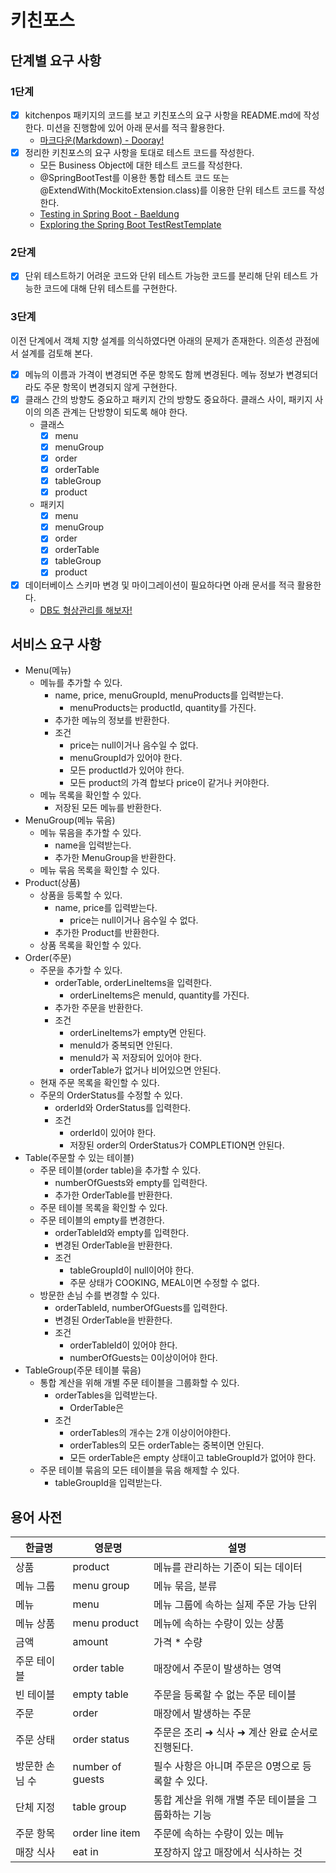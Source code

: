 # 키친포스

## 단계별 요구 사항

### 1단계

- [x] kitchenpos 패키지의 코드를 보고 키친포스의 요구 사항을 README.md에 작성한다. 미션을 진행함에 있어 아래 문서를 적극 활용한다.
  - [마크다운(Markdown) - Dooray!](https://dooray.com/htmls/guides/markdown_ko_KR.html)
- [x] 정리한 키친포스의 요구 사항을 토대로 테스트 코드를 작성한다. 
  - 모든 Business Object에 대한 테스트 코드를 작성한다. 
  - @SpringBootTest를 이용한 통합 테스트 코드 또는 @ExtendWith(MockitoExtension.class)를 이용한 단위 테스트 코드를 작성한다.
  - [Testing in Spring Boot - Baeldung](https://www.baeldung.com/spring-boot-testing)
  - [Exploring the Spring Boot TestRestTemplate](https://www.baeldung.com/spring-boot-testresttemplate)

### 2단계

- [x] 단위 테스트하기 어려운 코드와 단위 테스트 가능한 코드를 분리해 단위 테스트 가능한 코드에 대해 단위 테스트를 구현한다.

### 3단계

이전 단계에서 객체 지향 설계를 의식하였다면 아래의 문제가 존재한다. 의존성 관점에서 설계를 검토해 본다.

- [x] 메뉴의 이름과 가격이 변경되면 주문 항목도 함께 변경된다. 메뉴 정보가 변경되더라도 주문 항목이 변경되지 않게 구현한다.
- [x] 클래스 간의 방향도 중요하고 패키지 간의 방향도 중요하다. 클래스 사이, 패키지 사이의 의존 관계는 단방향이 되도록 해야 한다.
    - 클래스
        - [x] menu
        - [x] menuGroup
        - [x] order
        - [x] orderTable
        - [x] tableGroup
        - [x] product
    - 패키지
        - [x] menu
        - [x] menuGroup
        - [x] order
        - [x] orderTable
        - [x] tableGroup
        - [x] product
- [x] 데이터베이스 스키마 변경 및 마이그레이션이 필요하다면 아래 문서를 적극 활용한다.
    - [DB도 형상관리를 해보자!](https://meetup.toast.com/posts/173)

## 서비스 요구 사항

- Menu(메뉴)
    - 메뉴를 추가할 수 있다.
        - name, price, menuGroupId, menuProducts를 입력받는다.
            - menuProducts는 productId, quantity를 가진다.
        - 추가한 메뉴의 정보를 반환한다.
        - 조건
            - price는 null이거나 음수일 수 없다.
            - menuGroupId가 있어야 한다.
            - 모든 productId가 있어야 한다.
            - 모든 product의 가격 합보다 price이 같거나 커야한다.
    - 메뉴 목록을 확인할 수 있다.
        - 저장된 모든 메뉴를 반환한다.
- MenuGroup(메뉴 묶음)
    - 메뉴 묶음을 추가할 수 있다.
        - name을 입력받는다.
        - 추가한 MenuGroup을 반환한다.
    - 메뉴 묶음 목록을 확인할 수 있다.
- Product(상품)
    - 상품을 등록할 수 있다.
        - name, price를 입력받는다.
            - price는 null이거나 음수일 수 없다.
        - 추가한 Product를 반환한다.
    - 상품 목록을 확인할 수 있다.
- Order(주문)
    - 주문을 추가할 수 있다.
        - orderTable, orderLineItems을 입력한다.
            - orderLineItems은 menuId, quantity를 가진다.
        - 추가한 주문을 반환한다.
        - 조건
            - orderLineItems가 empty면 안된다.
            - menuId가 중복되면 안된다.
            - menuId가 꼭 저장되어 있어야 한다.
            - orderTable가 없거나 비어있으면 안된다.
    - 현재 주문 목록을 확인할 수 있다.
    - 주문의 OrderStatus를 수정할 수 있다.
        - orderId와 OrderStatus를 입력한다.
        - 조건
            - orderId이 있어야 한다.
            - 저장된 order의 OrderStatus가 COMPLETION면 안된다.
- Table(주문할 수 있는 테이블)
    - 주문 테이블(order table)을 추가할 수 있다.
        - numberOfGuests와 empty를 입력한다.
        - 추가한 OrderTable를 반환한다.
    - 주문 테이블 목록을 확인할 수 있다.
    - 주문 테이블의 empty를 변경한다.
        - orderTableId와 empty를 입력한다.
        - 변경된 OrderTable을 반환한다.
        - 조건
            - tableGroupId이 null이어야 한다.
            - 주문 상태가 COOKING, MEAL이면 수정할 수 없다.
    - 방문한 손님 수를 변경할 수 있다.
        - orderTableId, numberOfGuests를 입력한다.
        - 변경된 OrderTable을 반환한다.
        - 조건
            - orderTableId이 있어야 한다.
            - numberOfGuests는 0이상이어야 한다.
- TableGroup(주문 테이블 묶음)
    - 통합 계산을 위해 개별 주문 테이블을 그룹화할 수 있다.
        - orderTables을 입력받는다.
            - OrderTable은
        - 조건
            - orderTables의 개수는 2개 이상이어야한다.
            - orderTables의 모든 orderTable는 중복이면 안된다.
            - 모든 orderTable은 empty 상태이고 tableGroupId가 없어야 한다.
    - 주문 테이블 묶음의 모든 테이블을 묶음 해제할 수 있다.
        - tableGroupId을 입력받는다.

## 용어 사전

| 한글명 | 영문명 | 설명 |
| --- | --- | --- |
| 상품 | product | 메뉴를 관리하는 기준이 되는 데이터 |
| 메뉴 그룹 | menu group | 메뉴 묶음, 분류 |
| 메뉴 | menu | 메뉴 그룹에 속하는 실제 주문 가능 단위 |
| 메뉴 상품 | menu product | 메뉴에 속하는 수량이 있는 상품 |
| 금액 | amount | 가격 * 수량 |
| 주문 테이블 | order table | 매장에서 주문이 발생하는 영역 |
| 빈 테이블 | empty table | 주문을 등록할 수 없는 주문 테이블 |
| 주문 | order | 매장에서 발생하는 주문 |
| 주문 상태 | order status | 주문은 조리 ➜ 식사 ➜ 계산 완료 순서로 진행된다. |
| 방문한 손님 수 | number of guests | 필수 사항은 아니며 주문은 0명으로 등록할 수 있다. |
| 단체 지정 | table group | 통합 계산을 위해 개별 주문 테이블을 그룹화하는 기능 |
| 주문 항목 | order line item | 주문에 속하는 수량이 있는 메뉴 |
| 매장 식사 | eat in | 포장하지 않고 매장에서 식사하는 것 |
